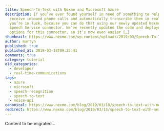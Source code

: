 ```yaml
---
title: Speech-To-Text with Nexmo and Microsoft Azure
description: If you’ve ever found yourself in need of something to help you
  receive inbound phone calls and automatically transcribe them in real time
  you’re in luck, because you can do that using our newly updated Nexmo-to-Azure
  Speech Service connector. We’ve recently updated the code and deployment
  options for this connector, so it’s now even easier […]
thumbnail: https://www.nexmo.com/wp-content/uploads/2019/03/Speech-To-Text-with-Nexmo-and-Microsoft-Azure.png
author: martyn
published: true
published_at: 2019-03-18T09:25:41
comments: true
category: tutorial
old_categories:
  - developer
  - real-time-communications
tags:
  - azure
  - microsoft
  - speech-recognition
  - speech-to-text
  - voice-api
canonical: https://www.nexmo.com/blog/2019/03/18/speech-to-text-with-nexmo-and-azure-speech-dr
redirect: https://www.nexmo.com/blog/2019/03/18/speech-to-text-with-nexmo-and-azure-speech-dr
---
```

Content to be migrated...